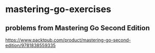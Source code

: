 # mastering-go-exercises

## problems from Mastering Go Second Edition
https://www.packtpub.com/product/mastering-go-second-edition/9781838559335